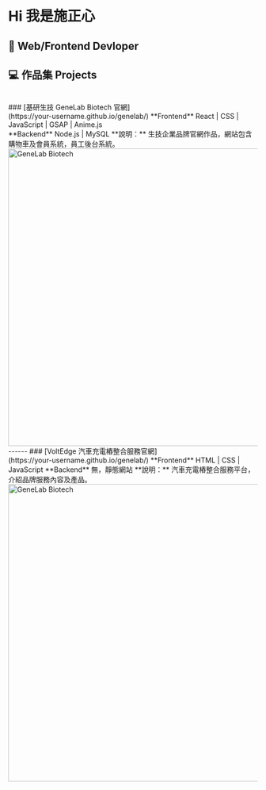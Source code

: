 # Hi 我是施正心
💭 Web/Frontend Devloper
-------------
## 💻 作品集 Projects
<br>
###  [基研生技 GeneLab Biotech 官網]<br>
(https://your-username.github.io/genelab/)
**Frontend** React | CSS | JavaScript | GSAP | Anime.js <br>
**Backend** Node.js | MySQL
**說明：**  
生技企業品牌官網作品，網站包含購物車及會員系統，員工後台系統。  
<img src="https://via.placeholder.com/600x300.png?text=Project+Preview" alt="GeneLab Biotech" width="600"/>
------
###  [VoltEdge 汽車充電樁整合服務官網]<br>
(https://your-username.github.io/genelab/)
**Frontend** HTML | CSS | JavaScript
**Backend** 無，靜態網站
**說明：**  
汽車充電樁整合服務平台，介紹品牌服務內容及產品。  
<img src="https://via.placeholder.com/600x300.png?text=Project+Preview" alt="GeneLab Biotech" width="600"/>
